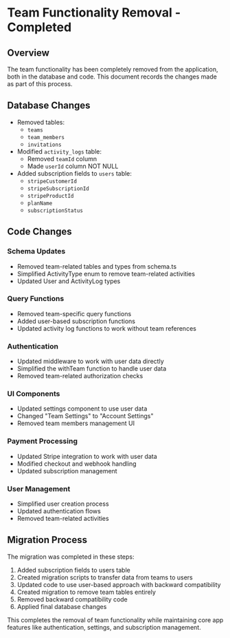 # Team Functionality Removal - Completed

## Overview

The team functionality has been completely removed from the application, both in the database and code. This document records the changes made as part of this process.

## Database Changes

- Removed tables:
  - `teams`
  - `team_members` 
  - `invitations`
- Modified `activity_logs` table:
  - Removed `teamId` column
  - Made `userId` column NOT NULL
- Added subscription fields to `users` table:
  - `stripeCustomerId`
  - `stripeSubscriptionId`
  - `stripeProductId`
  - `planName`
  - `subscriptionStatus`

## Code Changes

### Schema Updates
- Removed team-related tables and types from schema.ts
- Simplified ActivityType enum to remove team-related activities
- Updated User and ActivityLog types

### Query Functions
- Removed team-specific query functions
- Added user-based subscription functions
- Updated activity log functions to work without team references

### Authentication
- Updated middleware to work with user data directly
- Simplified the withTeam function to handle user data
- Removed team-related authorization checks

### UI Components
- Updated settings component to use user data
- Changed "Team Settings" to "Account Settings"
- Removed team members management UI

### Payment Processing
- Updated Stripe integration to work with user data
- Modified checkout and webhook handling
- Updated subscription management

### User Management
- Simplified user creation process
- Updated authentication flows
- Removed team-related activities

## Migration Process

The migration was completed in these steps:

1. Added subscription fields to users table
2. Created migration scripts to transfer data from teams to users
3. Updated code to use user-based approach with backward compatibility
4. Created migration to remove team tables entirely
5. Removed backward compatibility code
6. Applied final database changes

This completes the removal of team functionality while maintaining core app features like authentication, settings, and subscription management.
